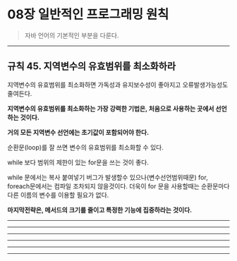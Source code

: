 
# 08장 일반적인 프로그래밍 원칙
> 자바 언어의 기본적인 부분을 다룬다.

------------------------------------------------------------------------
## 규칙 45. 지역변수의 유효범위를 최소화하라

지역변수의 유효범위를 최소화하면 가독성과 유지보수성이 좋아지고 오류발생가능성도 줄여든다.

**지역변수의 유효범위를 최소화하는 가장 강력한 기법은, 처음으로 사용하는 곳에서 선언하는 것이다.**

**거의 모든 지역변수 선언에는 초기값이 포함되어야 한다.**

순환문(loop)를 잘 쓰면 변수의 유효범위를 최소화할 수 있다.

while 보다 범위의 제한이 있는 for문을 쓰는 것이 좋다.

while 문에서는 복사 붙여넣기 버그가 발생할수 있으나(변수선언범위때문)
for, foreach문에서는 컴파일 조차되지 않을것이다.
더욱이 for 문을 사용할때는 순환문마다 다른 이름의 변수를 이용할 필요가 없다.

**마지막전략은, 메서드의 크기를 줄이고 특정한 기능에 집중하라는 것이다.**



------------------------------------------------------------------------
------------------------------------------------------------------------
------------------------------------------------------------------------
------------------------------------------------------------------------
------------------------------------------------------------------------
------------------------------------------------------------------------

